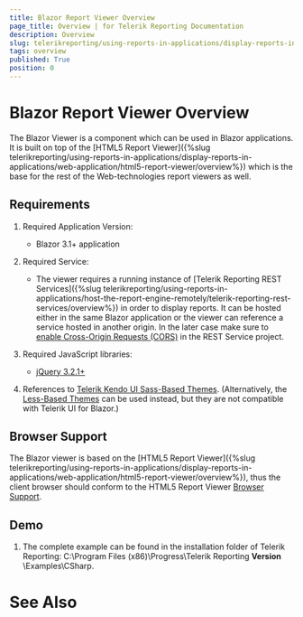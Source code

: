 ```yaml
---
title: Blazor Report Viewer Overview
page_title: Overview | for Telerik Reporting Documentation
description: Overview
slug: telerikreporting/using-reports-in-applications/display-reports-in-applications/web-application/blazor-report-viewer/overview
tags: overview
published: True
position: 0
---
```


# Blazor Report Viewer Overview



The Blazor Viewer is a component which can be used in Blazor applications. It is built on top of the         [HTML5 Report Viewer]({%slug telerikreporting/using-reports-in-applications/display-reports-in-applications/web-application/html5-report-viewer/overview%}) which is the base for the rest         of the Web-technologies report viewers as well.       

## Requirements

1. Required Application Version:             

   + Blazor 3.1+ application                 

1. Required Service:             

   + The viewer requires a running instance of [Telerik Reporting REST Services]({%slug telerikreporting/using-reports-in-applications/host-the-report-engine-remotely/telerik-reporting-rest-services/overview%})                   in order to display reports. It can be hosted either in the same Blazor application or the viewer can reference a service hosted in                   another origin. In the later case make sure to                   [enable Cross-Origin Requests (CORS)](https://docs.microsoft.com/en-us/aspnet/core/security/cors?view=aspnetcore-3.1) in the REST Service project.                 

1. Required JavaScript libraries:

   + [jQuery 3.2.1+](https://jquery.com/download/)

1. References to                [Telerik Kendo UI Sass-Based Themes](https://docs.telerik.com/kendo-ui/styles-and-layout/sass-themes).             (Alternatively, the               [Less-Based Themes](https://docs.telerik.com/kendo-ui/styles-and-layout/appearance-styling)               can be used instead, but they are not compatible with Telerik UI for Blazor.)             

## Browser Support

The Blazor viewer is based on the [HTML5 Report Viewer]({%slug telerikreporting/using-reports-in-applications/display-reports-in-applications/web-application/html5-report-viewer/overview%}),           thus the client browser should conform to the HTML5 Report Viewer [Browser Support](143e5c03-e69d-416f-9ac0-85c397b22b8e#browser-support).         

## Demo

1. The complete example can be found in the installation folder of Telerik Reporting: C:\Program Files (x86)\Progress\Telerik Reporting __Version__ \Examples\CSharp\.             

# See Also

